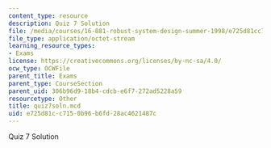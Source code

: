 ```yaml
---
content_type: resource
description: Quiz 7 Solution
file: /media/courses/16-881-robust-system-design-summer-1998/e725d81cc7150b96b6fd28ac4621487c_quiz7soln.mcd
file_type: application/octet-stream
learning_resource_types:
- Exams
license: https://creativecommons.org/licenses/by-nc-sa/4.0/
ocw_type: OCWFile
parent_title: Exams
parent_type: CourseSection
parent_uid: 306b96d9-18b4-cdcb-e6f7-272ad5228a59
resourcetype: Other
title: quiz7soln.mcd
uid: e725d81c-c715-0b96-b6fd-28ac4621487c
---
```

Quiz 7 Solution